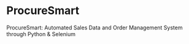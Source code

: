 # ProcureSmart
ProcureSmart: Automated Sales Data and Order Management System through Python &amp; Selenium
